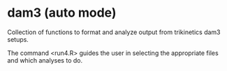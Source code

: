 # dam3 (auto mode)
Collection of functions to format and analyze output from trikinetics dam3 setups.

The command <run4.R> guides the user in selecting the appropriate files and which analyses to do.
